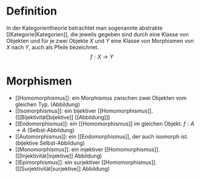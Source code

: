 # Definition
In der Kategorientheorie betrachtet man sogenannte abstrakte [[Kategorie|Kategorien]], die jeweils gegeben sind durch eine Klasse von Objekten und für je zwei Objekte $X$ und $Y$ eine Klasse von Morphismen von $X$ nach $Y$, auch als Pfeile bezeichnet.
$$ f: X\to Y $$
# Morphismen
- [[Homomorphismus]]: ein Morphismus zwischen zwei Objekten vom gleichen Typ. (Abbildung)
- [[Isomorphismus]]: ein bijektiver [[Homomorphismus]]. ([[Bijektivität|bijektive]] [[Abbildung]])
- [[Endomorphismus]]: ein [[Homomorphismus]] im gleichen Objekt. $f: A \to A$ (Selbst-Abbildung)
- [[Automorphismus]]: ein [[Endomorphismus]], der auch isomorph ist. (bijektive Selbst-Abbildung)
- [[Monomorphismus]]: ein injektiver [[Homomorphismus]]. ([[Injektivität|injektive]] Abbildung)
- [[Epimorphismus]]: ein surjektiver [[Homomorphismus]]. ([[Surjektivität|surjektive]] Abbildung)

